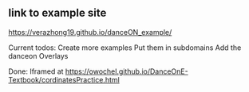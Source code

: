 ## link to example site
<https://verazhong19.github.io/danceON_example/>


Current todos:
  Create more examples
  Put them in subdomains
  Add the danceon Overlays
  
Done:
  Iframed at https://owochel.github.io/DanceOnE-Textbook/cordinatesPractice.html
  

